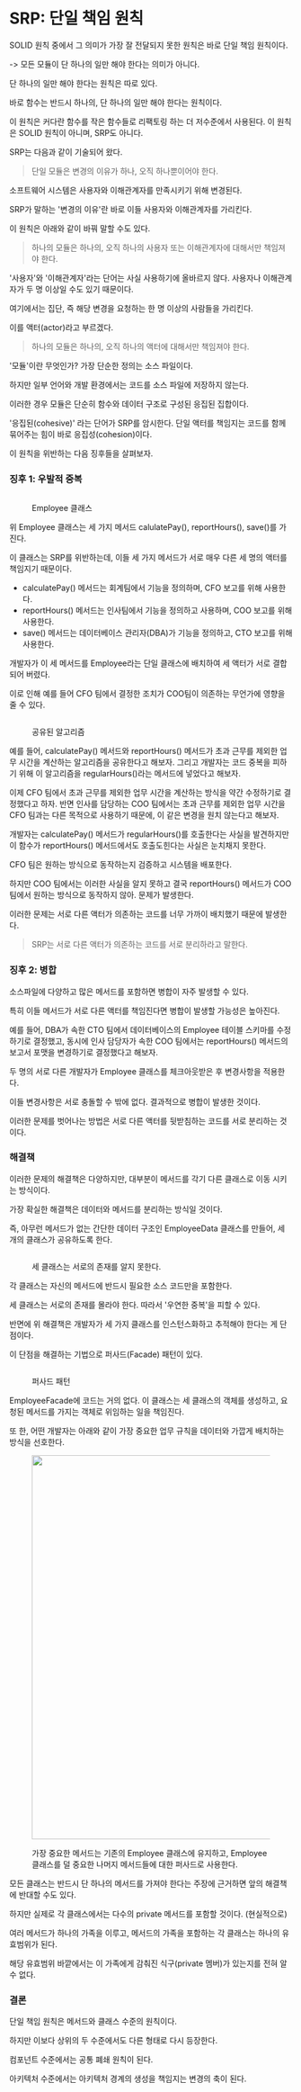 # SRP: 단일 책임 원칙

&#x20;SOLID 원칙 중에서 그 의미가 가장 잘 전달되지 못한 원칙은 바로 단일 책임 원칙이다.

\-> 모든 모듈이 단 하나의 일만 해야 한다는 의미가 아니다.

단 하나의 일만 해야 한다는 원칙은 따로 있다.

바로 함수는 반드시 하나의, 단 하나의 일만 해야 한다는 원칙이다.

이 원칙은 커다란 함수를 작은 함수들로 리팩토링 하는 더 저수준에서 사용된다. 이 원칙은 SOLID 원칙이 아니며, SRP도 아니다.

&#x20;

SRP는 다음과 같이 기술되어 왔다.

> 단일 모듈은 변경의 이유가 하나, 오직 하나뿐이어야 한다.

소프트웨어 시스템은 사용자와 이해관계자를 만족시키기 위해 변경된다.

SRP가 말하는 '변경의 이유'란 바로 이들 사용자와 이해관계자를 가리킨다.

&#x20;

이 원칙은 아래와 같이 바꿔 말할 수도 있다.

> 하나의 모듈은 하나의, 오직 하나의 사용자 또는 이해관계자에 대해서만 책임져야 한다.

'사용자'와 '이해관계자'라는 단어는 사실 사용하기에 올바르지 않다. 사용자나 이해관계자가 두 명 이상일 수도 있기 때문이다.

&#x20;

여기에서는 집단, 즉 해당 변경을 요청하는 한 명 이상의 사람들을 가리킨다.

이를 액터(actor)라고 부르겠다.

> 하나의 모듈은 하나의, 오직 하나의 액터에 대해서만 책임져야 한다.

'모듈'이란 무엇인가? 가장 단순한 정의는 소스 파일이다.

&#x20;

하지만 일부 언어와 개발 환경에서는 코드를 소스 파일에 저장하지 않는다.

&#x20;

이러한 경우 모듈은 단순히 함수와 데이터 구조로 구성된 응집된 집합이다.

&#x20;

'응집된(cohesive)' 라는 단어가 SRP를 암시한다. 단일 액터를 책임지는 코드를 함께 묶어주는 힘이 바로 응집성(cohesion)이다.

&#x20;

이 원칙을 위반하는 다음 징후들을 살펴보자.

&#x20;

### 징후 1: 우발적 중복

&#x20;

<figure><img src="https://blog.kakaocdn.net/dn/b7pOpc/btq0dng8XTB/xwIfEJPKrCWlw5stYvjF01/img.png" alt=""><figcaption><p>Employee 클래스</p></figcaption></figure>

위 Employee 클래스는 세 가지 메서드 calulatePay(), reportHours(), save()를 가진다.

&#x20;

이 클래스는 SRP를 위반하는데, 이들 세 가지 메서드가 서로 매우 다른 세 명의 액터를 책임지기 때문이다.

&#x20;

* calculatePay() 메서드는 회계팀에서 기능을 정의하며, CFO 보고를 위해 사용한다.
* reportHours() 메서드는 인사팀에서 기능을 정의하고 사용하며, COO 보고를 위해 사용한다.
* save() 메서드는 데이터베이스 관리자(DBA)가 기능을 정의하고, CTO 보고를 위해 사용한다.

개발자가 이 세 메서드를 Employee라는 단일 클래스에 배치하여 세 액터가 서로 결합되어 버렸다.

&#x20;

이로 인해 예를 들어 CFO 팀에서 결정한 조치가 COO팀이 의존하는 무언가에 영향을 줄 수 있다.

&#x20;

<figure><img src="https://blog.kakaocdn.net/dn/dUXfd6/btqZ9DEYCNi/WufEAYKHhc5H9a9J6DGJCk/img.png" alt=""><figcaption><p>공유된 알고리즘</p></figcaption></figure>

&#x20;

예를 들어, calculatePay() 메서드와 reportHours() 메서드가 초과 근무를 제외한 업무 시간을 계산하는 알고리즘을 공유한다고 해보자. 그리고 개발자는 코드 중복을 피하기 위해 이 알고리즘을 regularHours()라는 메서드에 넣었다고 해보자.

&#x20;

이제 CFO 팀에서 초과 근무를 제외한 업무 시간을 계산하는 방식을 약간 수정하기로 결정했다고 하자. 반면 인사를 담당하는 COO 팀에서는 초과 근무를 제외한 업무 시간을 CFO 팀과는 다른 목적으로 사용하기 때문에, 이 같은 변경을 원치 않는다고 해보자.

&#x20;

개발자는 calculatePay() 메서드가 regularHours()를 호출한다는 사실을 발견하지만 이 함수가 reportHours() 메서드에서도 호출도힌다는 사실은 눈치채지 못한다.

&#x20;

CFO 팀은 원하는 방식으로 동작하는지 검증하고 시스템을 배포한다.

하지만 COO 팀에서는 이러한 사실을 알지 못하고 결국 reportHours() 메서드가 COO팀에서 원하는 방식으로 동작하지 않아. 문제가 발생한다.

&#x20;

이러한 문제는 서로 다른 액터가 의존하는 코드를 너무 가까이 배치했기 때문에 발생한다.

> SRP는 서로 다른 액터가 의존하는 코드를 서로 분리하라고 말한다.

&#x20;

### 징후 2: 병합

소스파일에 다양하고 많은 메서드를 포함하면 병합이 자주 발생할 수 있다.

특히 이들 메서드가 서로 다른 액터를 책임진다면 병합이 발생할 가능성은 높아진다.

&#x20;

예를 들어, DBA가 속한 CTO 팀에서 데이터베이스의 Employee 테이블 스키마를 수정하기로 결정했고, 동시에 인사 담당자가 속한 COO 팀에서는 reportHours() 메서드의 보고서 포맷을 변경하기로 결정했다고 해보자.

&#x20;

두 명의 서로 다른 개발자가 Employee 클래스를 체크아웃받은 후 변경사항을 적용한다.

&#x20;

이들 변경사항은 서로 충돌할 수 밖에 없다. 결과적으로 병합이 발생한 것이다.

&#x20;

이러한 문제를 벗어나는 방법은 서로 다른 액터를 뒷받침하는 코드를 서로 분리하는 것이다.

&#x20;

### 해결책

이러한 문제의 해결책은 다양하지만, 대부분이 메서드를 각기 다른 클래스로 이동 시키는 방식이다.

&#x20;

가장 확실한 해결책은 데이터와 메서드를 분리하는 방식일 것이다.

&#x20;

즉, 아무런 메서드가 없는 간단한 데이터 구조인 EmployeeData 클래스를 만들어, 세 개의 클래스가 공유하도록 한다.

&#x20;

<figure><img src="https://blog.kakaocdn.net/dn/3tdo7/btqZ6jG04pn/M3FvL6D2LtkWwW8h9PKyr0/img.png" alt=""><figcaption><p>세 클래스는 서로의 존재를 알지 못한다.</p></figcaption></figure>

각 클래스는 자신의 메서드에 반드시 필요한 소스 코드만을 포함한다.

세 클래스는 서로의 존재를 몰라야 한다. 따라서 '우연한 중복'을 피할 수 있다.

&#x20;

반면에 위 해결책은 개발자가 세 가지 클래스를 인스턴스화하고 추적해야 한다는 게 단점이다.

&#x20;

이 단점을 해결하는 기법으로 퍼사드(Facade) 패턴이 있다.

&#x20;

<figure><img src="https://blog.kakaocdn.net/dn/baduDQ/btqZ7LJ4x9v/wkLE0CAv5O12vhYmhKNyU0/img.png" alt=""><figcaption><p>퍼사드 패턴</p></figcaption></figure>

EmployeeFacade에 코드는 거의 없다. 이 클래스는 세 클래스의 객체를 생성하고, 요청된 메서드를 가지는 객체로 위임하는 일을 책임진다.

&#x20;

또 한, 어떤 개발자는 아래와 같이 가장 중요한 업무 규칙을 데이터와 가깝게 배치하는 방식을 선호한다.

&#x20;

<figure><img src="https://blog.kakaocdn.net/dn/bKMKmt/btqZ7LpItTR/LaLppqZNYoflcrwCu1sOC1/img.png" alt="" width="683"><figcaption><p>가장 중요한 메서드는 기존의 Employee 클래스에 유지하고, Employee 클래스를 덜 중요한 나머지 메서드들에 대한 퍼사드로 사용한다.</p></figcaption></figure>

&#x20;

모든 클래스는 반드시 단 하나의 메서드를 가져야 한다는 주장에 근거하면 앞의 해결책에 반대할 수도 있다.

하지만 실제로 각 클래스에서는 다수의 private 메서드를 포함할 것이다. (현실적으로)

&#x20;

여러 메서드가 하나의 가족을 이루고, 메서드의 가족을 포함하는 각 클래스는 하나의 유효범위가 된다.

&#x20;

해당 유효범위 바깥에서는 이 가족에게 감춰진 식구(private 멤버)가 있는지를 전혀 알 수 없다.

&#x20;

### 결론

단일 책임 원칙은 메서드와 클래스 수준의 원칙이다.

&#x20;

하지만 이보다 상위의 두 수준에서도 다른 형태로 다시 등장한다.

컴포넌트 수준에서는 공통 폐쇄 원칙이 된다.

아키텍처 수준에서는 아키텍처 경계의 생성을 책임지는 변경의 축이 된다.
